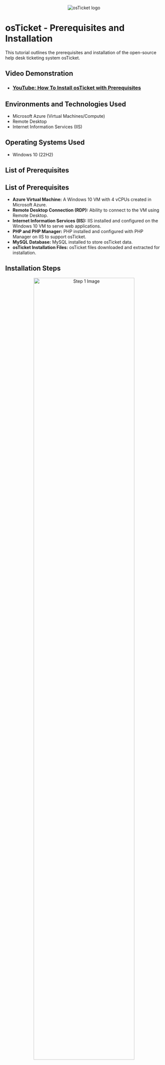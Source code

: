 <p align="center">
  <img src="https://i.imgur.com/Clzj7Xs.png" alt="osTicket logo">
</p>

<h1>osTicket - Prerequisites and Installation</h1>

<p>This tutorial outlines the prerequisites and installation of the open-source help desk ticketing system osTicket.</p>

<h2>Video Demonstration</h2>

- ### [YouTube: How To Install osTicket with Prerequisites](https://www.youtube.com)

<h2>Environments and Technologies Used</h2>

- Microsoft Azure (Virtual Machines/Compute)
- Remote Desktop
- Internet Information Services (IIS)

<h2>Operating Systems Used</h2>

- Windows 10 (22H2)

<h2>List of Prerequisites</h2>

<h2>List of Prerequisites</h2>

<ul>
  <li><strong>Azure Virtual Machine:</strong> A Windows 10 VM with 4 vCPUs created in Microsoft Azure.</li>
  <li><strong>Remote Desktop Connection (RDP):</strong> Ability to connect to the VM using Remote Desktop.</li>
  <li><strong>Internet Information Services (IIS):</strong> IIS installed and configured on the Windows 10 VM to serve web applications.</li>
  <li><strong>PHP and PHP Manager:</strong> PHP installed and configured with PHP Manager on IIS to support osTicket.</li>
  <li><strong>MySQL Database:</strong> MySQL installed to store osTicket data.</li>
  <li><strong>osTicket Installation Files:</strong> osTicket files downloaded and extracted for installation.</li>
  
</ul>


<h2>Installation Steps</h2>

<p align="center">
  <img src="https://github.com/user-attachments/assets/6c31d47e-1923-4e56-bc96-a61b28f5a84f" height="80%" width="80%" alt="Step 1 Image"/>
</p>
<p><strong>Create a Virtual Machine on Azure Step 1</strong>: Go to the Azure Portal and log in with your credentials. Once logged in, click on "Create a Resource" and select "Virtual Machine." Name your virtual machine osTicket-Lab and select the region closest to you for optimal performance. For the image, choose Windows 10 Pro, Version 22H2, and for the size, select Standard_D2s_v3 (2 vCPUs, 8 GiB memory). Under the Administrator Account section, create a username and password for the VM (e.g., labuser as the username and osTicketPassword1! as the password). Finally, click on "Review + Create," and once validation is complete, click "Create" to deploy your virtual machine. 

<p align="center">
  <img src="https://github.com/user-attachments/assets/380a7c16-0e1f-409e-b310-4c8d1f940571" height="80%" width="80%" alt="Step 2 Image 1"/>
</p>
<p align="center">
  <img src="https://github.com/user-attachments/assets/1767900f-e9c4-4a68-a4e8-85662d264444" height="80%" width="80%" alt="Step 2 Image 2"/>
</p>
<p align="center">
  <img src="https://github.com/user-attachments/assets/ba1f3f6e-93f3-4040-9869-9fa001d50b78" height="80%" width="80%" alt="Step 2 Image 3"/>
</p>
<p><strong>Connect to the VM Step 2</strong>: Now, you would have to wait for the VM to be deployed. Once that happens, go to the homepage and click on the VM (`osTicket-Lab`). It will display its public IP address, which we will need to connect to the VM through Remote Desktop. To connect to the VM, open the Remote Desktop app, click on "Add PC," and paste the public IP address into the "PC Name" field. Then, put `osTicket-Lab` as the friendly name and click "Add." Now, double-click the new PC and enter the username and password you created in Step 1. You should now be connected to the VM.


<p align="center">
  <img src="https://github.com/user-attachments/assets/b08600d3-ebd4-4f9b-9f9a-3d9b96b3e152" height="80%" width="80%" alt="Step 3 Image 1"/>
</p>
<p align="center">
  <img src="https://github.com/user-attachments/assets/a4bacaef-7d17-4e36-be19-14eae8ed71ff" height="80%" width="80%" alt="Step 3 Image 2"/>
</p>
<p align="center">
  <img src="https://github.com/user-attachments/assets/567195ac-1795-4d92-9e55-dcf8c9655ec6" height="80%" width="80%" alt="Step 3 Image 3"/>
</p>
<p align="center">
  <img src="https://github.com/user-attachments/assets/c04864ae-49fb-40b7-899b-2f6d307881e4" height="80%" width="80%" alt="Step 3 Image 4"/>
</p>
<p><strong>Enable IIS and CGI Step 3</strong>:   To enable IIS and CGI in Windows, go to the Control Panel, click on "Programs," and then on the left-hand side, click on "Turn Windows features on or off." Check the box next to <strong>Internet Information Services (IIS)</strong> to enable it. To enable CGI, click the dropdown arrow next to <strong>World Wide Web Services</strong>, expand <strong>Application Development Features</strong>, and check the box next to <strong>CGI</strong> to enable it.</p>



<img width="1440" alt="Screenshot 2024-10-01 at 2 49 31 AM" src="https://github.com/user-attachments/assets/53569c66-a2e2-4411-9df9-d45db24bb9f8">
<img width="1440" alt="Screenshot 2024-10-01 at 2 50 09 AM" src="https://github.com/user-attachments/assets/81c994c2-3988-43c7-9e85-a5af83aa43d9">
<img width="1440" alt="Screenshot 2024-10-01 at 2 50 47 AM" src="https://github.com/user-attachments/assets/4219006b-a312-4f94-9c75-631534bf758a">
<img width="1440" alt="Screenshot 2024-10-01 at 2 53 15 AM" src="https://github.com/user-attachments/assets/696bc314-5b8a-4abd-a585-603061cacfb7">
<img width="1440" alt="Screenshot 2024-10-01 at 2 54 19 AM" src="https://github.com/user-attachments/assets/a5c9f991-5e1b-40b1-ade3-3889f438122f">
<img width="1440" alt="Screenshot 2024-10-01 at 2 54 23 AM" src="https://github.com/user-attachments/assets/f73428ec-8e15-41db-9db5-73c29ea32f80">
<img width="1440" alt="Screenshot 2024-10-01 at 2 55 36 AM" src="https://github.com/user-attachments/assets/0fd3e42d-8a2a-4d6b-9305-b0d38622f5f9">


<p><strong>Installing PHP, Rewrite Module, and VC_redist Step 4</strong>: Within the VM, navigate to the `osTicket-Installation-Files` folder on your desktop. Install **PHP Manager for IIS (PHPManagerForIIS_V1.5.0.msi)** and the **Rewrite Module (rewrite_amd64_en-US.msi)** from the folder. Then, create a directory named `C:\PHP`. Next, unzip **PHP 7.3.8 (php-7.3.8-nts-Win32-VC15-x86.zip)** into the `C:\PHP` folder. After that, install the **VC_redist.x86.exe** (Microsoft Visual C++ Redistributable) to ensure that all the necessary runtime libraries are available.</p> 

<p align="center">
  <img src="https://i.imgur.com/DmEXE8R.png" height="80%" width="80%" alt="Step 5 Image"/>
</p>
<p><strong>Step 5</strong>: Description of Step 5. Lorem ipsum dolor sit amet, consectetur adipiscing elit, sed do eiusmod tempor incididunt ut labore et dolore magna aliqua.</p>

<p align="center">
  <img src="https://i.imgur.com/DmEXE8R.png" height="80%" width="80%" alt="Step 5 Image"/>
</p>
<p><strong>Step 6</strong>: Description of Step 6. Lorem ipsum dolor sit amet, consectetur adipiscing elit, sed do eiusmod tempor incididunt ut labore et dolore magna aliqua.</p>

<p align="center">
  <img src="https://i.imgur.com/DmEXE8R.png" height="80%" width="80%" alt="Step 5 Image"/>
</p>
<p><strong>Step 7</strong>: Description of Step 7. Lorem ipsum dolor sit amet, consectetur adipiscing elit, sed do eiusmod tempor incididunt ut labore et dolore magna aliqua.</p>
